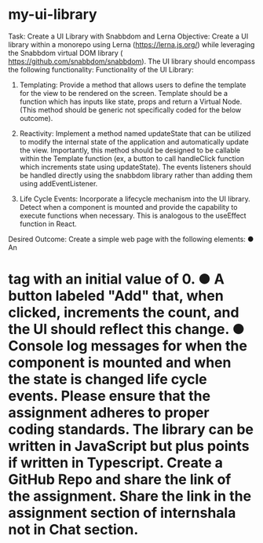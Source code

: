 # my-ui-library

Task: Create a UI Library with Snabbdom and Lerna
Objective: Create a UI library within a monorepo using Lerna (https://lerna.js.org/) while leveraging
the Snabbdom virtual DOM library ( https://github.com/snabbdom/snabbdom). The UI library
should encompass the following functionality:
Functionality of the UI Library:

1. Templating: Provide a method that allows users to define the template for the view to be
rendered on the screen. Template should be a function which has inputs like state, props
and return a Virtual Node. (This method should be generic not specifically coded for the
below outcome).

2. Reactivity: Implement a method named updateState that can be utilized to modify the
internal state of the application and automatically update the view. Importantly, this
method should be designed to be callable within the Template function (ex, a button to call
handleClick function which increments state using updateState). The events listeners should
be handled directly using the snabbdom library rather than adding them using
addEventListener.

3. Life Cycle Events: Incorporate a lifecycle mechanism into the UI library. Detect when a
component is mounted and provide the capability to execute functions when necessary.
This is analogous to the useEffect function in React.

Desired Outcome: Create a simple web page with the following elements:
● An <h1> tag with an initial value of 0.
● A button labeled "Add" that, when clicked, increments the count, and the UI should reflect
this change.
● Console log messages for when the component is mounted and when the state is changed
life cycle events.
Please ensure that the assignment adheres to proper coding standards. The library can be written
in JavaScript but plus points if written in Typescript.
Create a GitHub Repo and share the link of the assignment.
Share the link in the assignment section of internshala not in Chat section.